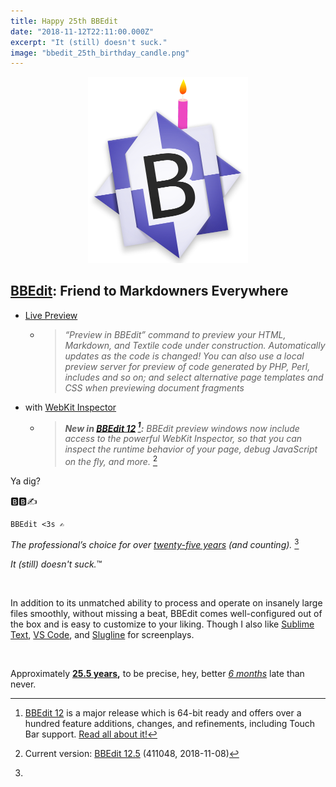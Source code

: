 ```yaml
---
title: Happy 25th BBEdit
date: "2018-11-12T22:11:00.000Z"
excerpt: "It (still) doesn't suck."
image: "bbedit_25th_birthday_candle.png"
---
```



<div style="max-width: 256px; margin: 0 auto; text-align: center"><a href="https://www.barebones.com/company/press/bbedit_25_anniversary.html"><img src="bbedit_25th_birthday_candle.png"
 alt="BBEdit birthday candle" /></a></div>

## [BBEdit](https://www.barebones.com/products/bbedit/): Friend to Markdowners Everywhere

- [Live Preview](https://www.barebones.com/products/bbedit/featuresweb.html)
  + > *“Preview in BBEdit” command to preview your HTML, Markdown, and Textile code under construction. Automatically updates as the code is changed! You can also use a local preview server for preview of code generated by PHP, Perl, includes and so on; and select alternative page templates and CSS when previewing document fragments*

- with
  [WebKit Inspector](https://www.barebones.com/products/bbedit/benefitsstandards.html)
  + > *__New in [BBEdit 12](https://www.barebones.com/support/bbedit/notes-12.0.html) [^twelve]:__ BBEdit preview windows now include access to the powerful WebKit Inspector, so that you can inspect the runtime behavior of your page, debug JavaScript on the fly, and more.* [^current]

Ya dig?

🅱️🅱️✍️

	BBEdit <3s ✍︎

*The professional’s choice for over
 [twenty-five years](https://www.barebones.com/company/press/bbedit_25_anniversary.html)
 (and counting).*  [^twenty-five]

 *It (still) doesn't suck.*&trade;

<br />

In addition to its unmatched ability to process and operate on insanely large
 files smoothly, without missing a beat, BBEdit comes well-configured out of
 the box and is easy to customize to your liking. Though I also like
 [Sublime Text](https://www.sublimetext.com),
 [VS Code](https://code.visualstudio.com), and
 [Slugline](https://slugline.co/) for screenplays.

<br />

[^twelve]: [BBEdit 12](https://www.barebones.com/support/bbedit/notes-12.0.html) is a major release which is 64-bit ready and offers over a hundred feature additions, changes, and refinements, including Touch Bar support. [Read all about it!](https://www.barebones.com/products/bbedit/bbedit12.html)

[^current]: Current version:
 [BBEdit 12.5](https://www.barebones.com/support/bbedit/notes-12.5.html)
 (411048, 2018-11-08)

[^twenty-five]:
 Approximately __[25.5 years](https://www.barebones.com/company/press/bbedit_25_anniversary.html),__
 to be precise, hey, better
 *[6&nbsp;months](https://www.barebones.com/company/press/bbedit_25_anniversary.html)*
 late than never.
